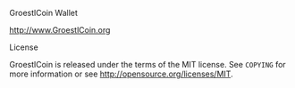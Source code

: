 GroestlCoin Wallet

http://www.GroestlCoin.org

License

GroestlCoin is released under the terms of the MIT license. See `COPYING` for more
information or see http://opensource.org/licenses/MIT.